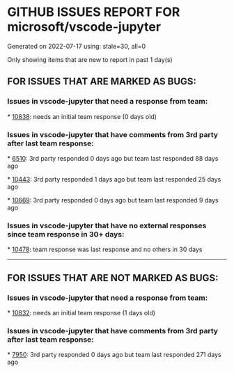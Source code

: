 
# GITHUB ISSUES REPORT FOR microsoft/vscode-jupyter


Generated on 2022-07-17 using: stale=30, all=0


Only showing items that are new to report in past 1 day(s)


## FOR ISSUES THAT ARE MARKED AS BUGS:


### Issues in vscode-jupyter that need a response from team:


\* [10838](https://github.com/microsoft/vscode-jupyter/issues/10838 "Error With Jupyter Notebook"): needs an initial team response (0 days old)

### Issues in vscode-jupyter that have comments from 3rd party after last team response:


\* [6510](https://github.com/microsoft/vscode-jupyter/issues/6510 "Jupyter extension creates countless empty &quot;checkpoint&quot; files after saving (autosave disabled)"): 3rd party responded 0 days ago but team last responded 88 days ago

\* [10443](https://github.com/microsoft/vscode-jupyter/issues/10443 "using 'run cell' on a cell which has indentation produces indentation error"): 3rd party responded 1 days ago but team last responded 25 days ago

\* [10669](https://github.com/microsoft/vscode-jupyter/issues/10669 "There's no way to 'detach' from the current server anymore "): 3rd party responded 0 days ago but team last responded 9 days ago

### Issues in vscode-jupyter that have no external responses since team response in 30+ days:


\* [10478](https://github.com/microsoft/vscode-jupyter/issues/10478 "installing ipykernel looks successful after hitting permission denied"): team response was last response and no others in 30 days

---

## FOR ISSUES THAT ARE NOT MARKED AS BUGS:


### Issues in vscode-jupyter that need a response from team:


\* [10832](https://github.com/microsoft/vscode-jupyter/issues/10832 "Kernel architecture review and polish"): needs an initial team response (1 days old)

### Issues in vscode-jupyter that have comments from 3rd party after last team response:


\* [7950](https://github.com/microsoft/vscode-jupyter/issues/7950 "Expanding column length in Data Viewer"): 3rd party responded 0 days ago but team last responded 271 days ago
